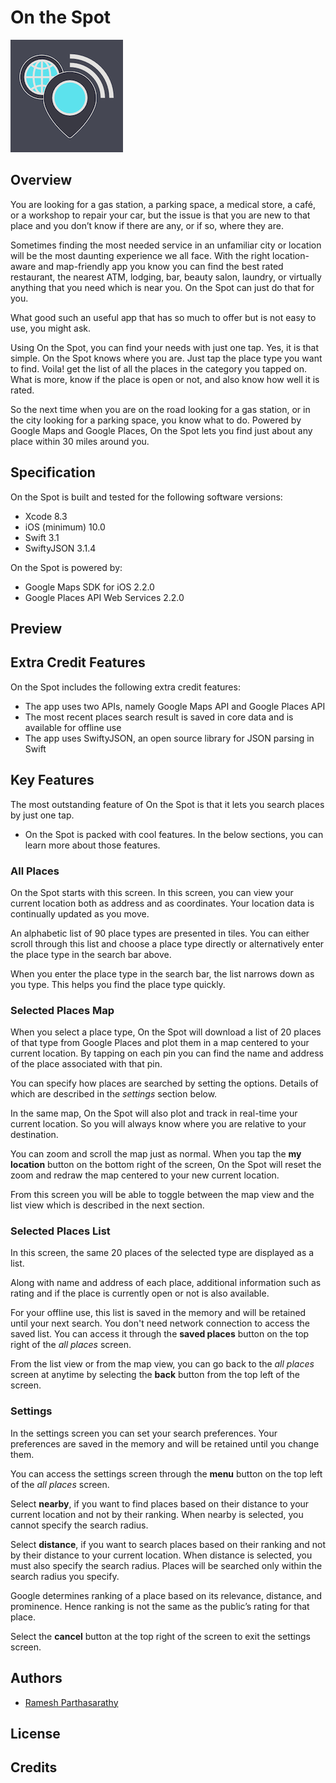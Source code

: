 # On the Spot
![Logo](https://raw.githubusercontent.com/Ramesh-P/on-the-spot/master/On%20the%20Spot/Assets.xcassets/AppIcon.appiconset/Icon-60%403x.png)

## Overview
You are looking for a gas station, a parking space, a medical store, a café, or a workshop to repair your car, but the issue is that you are new to that place and you don’t know if there are any, or if so, where they are.

Sometimes finding the most needed service in an unfamiliar city or location will be the most daunting experience we all face. With the right location-aware and map-friendly app you know you can find the best rated restaurant, the nearest ATM, lodging, bar, beauty salon, laundry, or virtually anything that you need which is near you. On the Spot can just do that for you.

What good such an useful app that has so much to offer but is not easy to use, you might ask.

Using On the Spot, you can find your needs with just one tap. Yes, it is that simple. On the Spot knows where you are. Just tap the place type you want to find. Voila! get the list of all the places in the category you tapped on. What is more, know if the place is open or not, and also know how well it is rated.

So the next time when you are on the road looking for a gas station, or in the city looking for a parking space, you know what to do. Powered by Google Maps and Google Places, On the Spot lets you find just about any place within 30 miles around you.

## Specification
On the Spot is built and tested for the following software versions:
* Xcode 8.3
* iOS (minimum) 10.0
* Swift 3.1
* SwiftyJSON 3.1.4

On the Spot is powered by:
* Google Maps SDK for iOS 2.2.0
* Google Places API Web Services 2.2.0

## Preview

## Extra Credit Features
On the Spot includes the following extra credit features:
* The app uses two APIs, namely Google Maps API and Google Places API
* The most recent places search result is saved in core data and is available for offline use
* The app uses SwiftyJSON, an open source library for JSON parsing in Swift

## Key Features
The most outstanding feature of On the Spot is that it lets you search places by just one tap.
* On the Spot is packed with cool features. In the below sections, you can learn more about those features.

### All Places
On the Spot starts with this screen. In this screen, you can view your current location both as address and as coordinates. Your location data is continually updated as you move.

An alphabetic list of 90 place types are presented in tiles.  You can either scroll through this list and choose a place type directly or alternatively enter the place type in the search bar above.

When you enter the place type in the search bar, the list narrows down as you type. This helps you find the place type quickly.

### Selected Places Map
When you select a place type, On the Spot will download a list of 20 places of that type from Google Places and plot them in a map centered to your current location. By tapping on each pin you can find the name and address of the place associated with that pin.

You can specify how places are searched by setting the options. Details of which are described in the *settings* section below.

In the same map, On the Spot will also plot and track in real-time your current location. So you will always know where you are relative to your destination.

You can zoom and scroll the map just as normal. When you tap the **my location** button on the bottom right of the screen, On the Spot will reset the zoom and redraw the map centered to your new current location.

From this screen you will be able to toggle between the map view and the list view which is described in the next section.

### Selected Places List
In this screen, the same 20 places of the selected type are displayed as a list.

Along with name and address of each place, additional information such as rating and if the place is currently open or not is also available.

For your offline use, this list is saved in the memory and will be retained until your next search. You don't need network connection to access the saved list. You can access it through the **saved places** button on the top right of the *all places* screen.

From the list view or from the map view, you can go back to the *all places* screen at anytime by selecting the **back** button from the top left of the screen.

### Settings
In the settings screen you can set your search preferences. Your preferences are saved in the memory and will be retained until you change them.

You can access the settings screen through the **menu** button on the top left of the *all places* screen.

Select **nearby**, if you want to find places based on their distance to your current location and not by their ranking. When nearby is selected, you cannot specify the search radius.

Select **distance**, if you want to search places based on their ranking and not by their distance to your current location. When distance is selected, you must also specify the search radius. Places will be searched only within the search radius you specify.

Google determines ranking of a place based on its relevance, distance, and prominence. Hence ranking is not the same as the public’s rating for that place.

Select the **cancel** button at the top right of the screen to exit the settings screen.

## Authors
* [Ramesh Parthasarathy](mailto:msg.rameshp@gmail.com)

## License

## Credits
